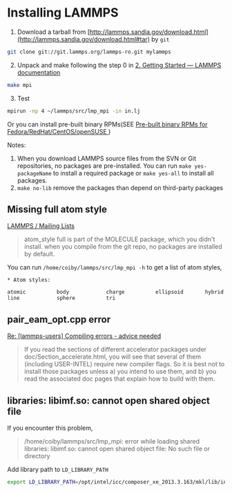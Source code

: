 # Installing LAMMPS

1. Download a tarball from [http://lammps.sandia.gov/download.html](http://lammps.sandia.gov/download.html#tar) by `git`
```bash
git clone git://git.lammps.org/lammps-ro.git mylammps
```
2. Unpack and make following the step 0 in [2. Getting Started — LAMMPS documentation](http://lammps.sandia.gov/doc/Section_start.html#running-lammps)
```bash
make mpi
```
3. Test
```bash
mpirun -np 4 ~/lammps/src/lmp_mpi -in in.lj 
```

Or you can install pre-built binary RPMs(SEE [Pre-built binary RPMs for Fedora/RedHat/CentOS/openSUSE ](http://lammps.sandia.gov/download.html#rpm))

Notes:
1. When you download LAMMPS source files from the SVN or Git repositories, no packages are pre-installed. You can run `make yes-packageName` to install a required package or `make yes-all` to install all packages.
2. `make no-lib` remove the packages than depend on third-party packages

## Missing full atom style 

[LAMMPS / Mailing Lists](https://sourceforge.net/p/lammps/mailman/message/34639586/)
>atom_style full is part of the MOLECULE package, which you didn't install.
when you compile from the git repo, no packages are installed by default.

You can run `/home/coiby/lammps/src/lmp_mpi -h` to get a list of atom styles,
```
* Atom styles:

atomic          body            charge          ellipsoid       hybrid          
line            sphere          tri
```

## pair_eam_opt.cpp  error

[Re: [lammps-users] Compiling errors - advice needed](http://lammps.sandia.gov/threads/msg48777.html)
>If you read the sections of different accelerator packages
under doc/Section_accelerate.html, you will see that
several of them (including USER-INTEL) require new
compiler flags.  So it is best not to install those packages
unless a) you intend to use them, and b) you read the
associated doc pages that explain how to build with them.

##  libraries: libimf.so: cannot open shared object file
If you encounter this problem,
>/home/coiby/lammps/src/lmp_mpi: error while loading shared libraries: libimf.so: cannot open shared object file: No such file or directory

Add library path to `LD_LIBRARY_PATH`
```bash
export LD_LIBRARY_PATH=/opt/intel/icc/composer_xe_2013.3.163/mkl/lib/intel64:/opt/intel/icc/composer_xe_2013.3.163/compiler/lib/intel64:$LD_LIBRARY_PATH
```
